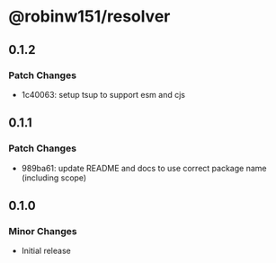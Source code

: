 # @robinw151/resolver

## 0.1.2

### Patch Changes

- 1c40063: setup tsup to support esm and cjs

## 0.1.1

### Patch Changes

- 989ba61: update README and docs to use correct package name (including scope)

## 0.1.0

### Minor Changes

- Initial release
